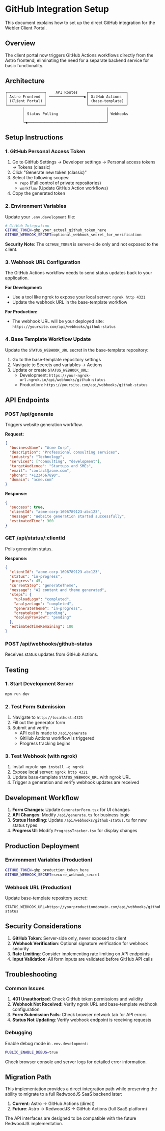 # GitHub Integration Setup

This document explains how to set up the direct GitHub integration for the Webler Client Portal.

## Overview

The client portal now triggers GitHub Actions workflows directly from the Astro frontend, eliminating the need for a separate backend service for basic functionality.

## Architecture

```
┌─────────────────┐    API Routes    ┌─────────────────┐
│ Astro Frontend  │ ────────────────▶│ GitHub Actions  │
│ (Client Portal) │                  │ (base-template) │
└─────────────────┘                  └─────────────────┘
        │                                     │
        │ Status Polling                      │ Webhooks
        │                                     │
        └◀────────────────────────────────────┘
```

## Setup Instructions

### 1. GitHub Personal Access Token

1. Go to GitHub Settings → Developer settings → Personal access tokens → Tokens (classic)
2. Click "Generate new token (classic)"
3. Select the following scopes:
   - `repo` (Full control of private repositories)
   - `workflow` (Update GitHub Action workflows)
4. Copy the generated token

### 2. Environment Variables

Update your `.env.development` file:

```bash
# GitHub Integration
GITHUB_TOKEN=ghp_your_actual_github_token_here
GITHUB_WEBHOOK_SECRET=optional_webhook_secret_for_verification
```

**Security Note**: The `GITHUB_TOKEN` is server-side only and not exposed to the client.

### 3. Webhook URL Configuration

The GitHub Actions workflow needs to send status updates back to your application.

**For Development:**
- Use a tool like ngrok to expose your local server: `ngrok http 4321`
- Update the webhook URL in the base-template workflow

**For Production:**
- The webhook URL will be your deployed site: `https://yoursite.com/api/webhooks/github-status`

### 4. Base Template Workflow Update

Update the `STATUS_WEBHOOK_URL` secret in the base-template repository:

1. Go to the base-template repository settings
2. Navigate to Secrets and variables → Actions
3. Update or create `STATUS_WEBHOOK_URL`:
   - Development: `https://your-ngrok-url.ngrok.io/api/webhooks/github-status`
   - Production: `https://yoursite.com/api/webhooks/github-status`

## API Endpoints

### POST /api/generate
Triggers website generation workflow.

**Request:**
```json
{
  "businessName": "Acme Corp",
  "description": "Professional consulting services",
  "industry": "Technology",
  "services": ["consulting", "development"],
  "targetAudience": "Startups and SMEs",
  "email": "contact@acme.com",
  "phone": "+1234567890",
  "domain": "acme.com"
}
```

**Response:**
```json
{
  "success": true,
  "clientId": "acme-corp-1696789123-abc123",
  "message": "Website generation started successfully",
  "estimatedTime": 300
}
```

### GET /api/status/:clientId
Polls generation status.

**Response:**
```json
{
  "clientId": "acme-corp-1696789123-abc123",
  "status": "in-progress",
  "progress": 45,
  "currentStep": "generateTheme",
  "message": "AI content and theme generated",
  "steps": {
    "uploadLogo": "completed",
    "analyzeLogo": "completed",
    "generateTheme": "in-progress",
    "createRepo": "pending",
    "deployPreview": "pending"
  },
  "estimatedTimeRemaining": 180
}
```

### POST /api/webhooks/github-status
Receives status updates from GitHub Actions.

## Testing

### 1. Start Development Server
```bash
npm run dev
```

### 2. Test Form Submission
1. Navigate to `http://localhost:4321`
2. Fill out the generator form
3. Submit and verify:
   - API call is made to `/api/generate`
   - GitHub Actions workflow is triggered
   - Progress tracking begins

### 3. Test Webhook (with ngrok)
1. Install ngrok: `npm install -g ngrok`
2. Expose local server: `ngrok http 4321`
3. Update base-template `STATUS_WEBHOOK_URL` with ngrok URL
4. Trigger a generation and verify webhook updates are received

## Development Workflow

1. **Form Changes**: Update `GeneratorForm.tsx` for UI changes
2. **API Changes**: Modify `/api/generate.ts` for business logic
3. **Status Handling**: Update `/api/webhooks/github-status.ts` for new status types
4. **Progress UI**: Modify `ProgressTracker.tsx` for display changes

## Production Deployment

### Environment Variables (Production)
```bash
GITHUB_TOKEN=ghp_production_token_here
GITHUB_WEBHOOK_SECRET=secure_webhook_secret
```

### Webhook URL (Production)
Update base-template repository secret:
```
STATUS_WEBHOOK_URL=https://yourproductiondomain.com/api/webhooks/github-status
```

## Security Considerations

1. **GitHub Token**: Server-side only, never exposed to client
2. **Webhook Verification**: Optional signature verification for webhook security
3. **Rate Limiting**: Consider implementing rate limiting on API endpoints
4. **Input Validation**: All form inputs are validated before GitHub API calls

## Troubleshooting

### Common Issues

1. **401 Unauthorized**: Check GitHub token permissions and validity
2. **Webhook Not Received**: Verify ngrok URL and base-template webhook configuration
3. **Form Submission Fails**: Check browser network tab for API errors
4. **Status Not Updating**: Verify webhook endpoint is receiving requests

### Debugging

Enable debug mode in `.env.development`:
```bash
PUBLIC_ENABLE_DEBUG=true
```

Check browser console and server logs for detailed error information.

## Migration Path

This implementation provides a direct integration path while preserving the ability to migrate to a full RedwoodJS SaaS backend later:

1. **Current**: Astro → GitHub Actions (direct)
2. **Future**: Astro → RedwoodJS → GitHub Actions (full SaaS platform)

The API interfaces are designed to be compatible with the future RedwoodJS implementation.